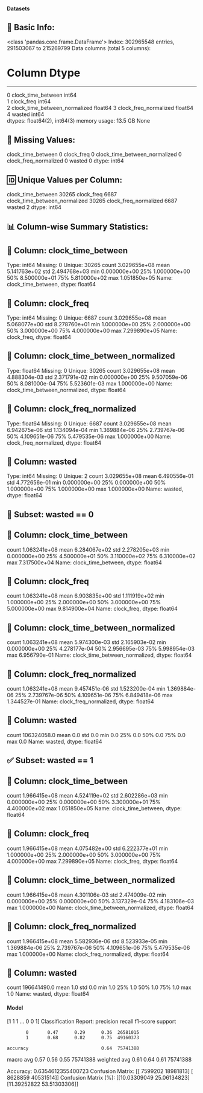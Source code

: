 #### Datasets

🧾 Basic Info:
------------------------------------------------------------
<class 'pandas.core.frame.DataFrame'>
Index: 302965548 entries, 291503067 to 215269799
Data columns (total 5 columns):
 #   Column                         Dtype  
---  ------                         -----  
 0   clock_time_between             int64  
 1   clock_freq                     int64  
 2   clock_time_between_normalized  float64
 3   clock_freq_normalized          float64
 4   wasted                         int64  
dtypes: float64(2), int64(3)
memory usage: 13.5 GB
None

📌 Missing Values:
------------------------------------------------------------
clock_time_between               0
clock_freq                       0
clock_time_between_normalized    0
clock_freq_normalized            0
wasted                           0
dtype: int64

🆔 Unique Values per Column:
------------------------------------------------------------
clock_time_between               30265
clock_freq                        6687
clock_time_between_normalized    30265
clock_freq_normalized             6687
wasted                               2
dtype: int64

📊 Column-wise Summary Statistics:
------------------------------------------------------------

🔹 Column: clock_time_between
----------------------------------------
Type: int64
Missing: 0
Unique: 30265
count    3.029655e+08
mean     5.141763e+02
std      2.494768e+03
min      0.000000e+00
25%      1.000000e+00
50%      8.500000e+01
75%      5.810000e+02
max      1.051850e+05
Name: clock_time_between, dtype: float64

🔹 Column: clock_freq
----------------------------------------
Type: int64
Missing: 0
Unique: 6687
count    3.029655e+08
mean     5.068077e+00
std      8.278760e+01
min      1.000000e+00
25%      2.000000e+00
50%      3.000000e+00
75%      4.000000e+00
max      7.299890e+05
Name: clock_freq, dtype: float64

🔹 Column: clock_time_between_normalized
----------------------------------------
Type: float64
Missing: 0
Unique: 30265
count    3.029655e+08
mean     4.888304e-03
std      2.371791e-02
min      0.000000e+00
25%      9.507059e-06
50%      8.081000e-04
75%      5.523601e-03
max      1.000000e+00
Name: clock_time_between_normalized, dtype: float64

🔹 Column: clock_freq_normalized
----------------------------------------
Type: float64
Missing: 0
Unique: 6687
count    3.029655e+08
mean     6.942675e-06
std      1.134094e-04
min      1.369884e-06
25%      2.739767e-06
50%      4.109651e-06
75%      5.479535e-06
max      1.000000e+00
Name: clock_freq_normalized, dtype: float64

🔹 Column: wasted
----------------------------------------
Type: int64
Missing: 0
Unique: 2
count    3.029655e+08
mean     6.490556e-01
std      4.772656e-01
min      0.000000e+00
25%      0.000000e+00
50%      1.000000e+00
75%      1.000000e+00
max      1.000000e+00
Name: wasted, dtype: float64

🚫 Subset: wasted == 0
------------------------------------------------------------

🔹 Column: clock_time_between
----------------------------------------
count    1.063241e+08
mean     6.284067e+02
std      2.278205e+03
min      0.000000e+00
25%      4.500000e+01
50%      3.110000e+02
75%      6.310000e+02
max      7.317500e+04
Name: clock_time_between, dtype: float64

🔹 Column: clock_freq
----------------------------------------
count    1.063241e+08
mean     6.903835e+00
std      1.111919e+02
min      1.000000e+00
25%      2.000000e+00
50%      3.000000e+00
75%      5.000000e+00
max      9.814900e+04
Name: clock_freq, dtype: float64

🔹 Column: clock_time_between_normalized
----------------------------------------
count    1.063241e+08
mean     5.974300e-03
std      2.165903e-02
min      0.000000e+00
25%      4.278177e-04
50%      2.956695e-03
75%      5.998954e-03
max      6.956790e-01
Name: clock_time_between_normalized, dtype: float64

🔹 Column: clock_freq_normalized
----------------------------------------
count    1.063241e+08
mean     9.457451e-06
std      1.523200e-04
min      1.369884e-06
25%      2.739767e-06
50%      4.109651e-06
75%      6.849418e-06
max      1.344527e-01
Name: clock_freq_normalized, dtype: float64

🔹 Column: wasted
----------------------------------------
count    106324058.0
mean             0.0
std              0.0
min              0.0
25%              0.0
50%              0.0
75%              0.0
max              0.0
Name: wasted, dtype: float64

✅ Subset: wasted == 1
------------------------------------------------------------

🔹 Column: clock_time_between
----------------------------------------
count    1.966415e+08
mean     4.524119e+02
std      2.602286e+03
min      0.000000e+00
25%      0.000000e+00
50%      3.300000e+01
75%      4.400000e+02
max      1.051850e+05
Name: clock_time_between, dtype: float64

🔹 Column: clock_freq
----------------------------------------
count    1.966415e+08
mean     4.075482e+00
std      6.222377e+01
min      1.000000e+00
25%      2.000000e+00
50%      3.000000e+00
75%      4.000000e+00
max      7.299890e+05
Name: clock_freq, dtype: float64

🔹 Column: clock_time_between_normalized
----------------------------------------
count    1.966415e+08
mean     4.301106e-03
std      2.474009e-02
min      0.000000e+00
25%      0.000000e+00
50%      3.137329e-04
75%      4.183106e-03
max      1.000000e+00
Name: clock_time_between_normalized, dtype: float64

🔹 Column: clock_freq_normalized
----------------------------------------
count    1.966415e+08
mean     5.582936e-06
std      8.523933e-05
min      1.369884e-06
25%      2.739767e-06
50%      4.109651e-06
75%      5.479535e-06
max      1.000000e+00
Name: clock_freq_normalized, dtype: float64

🔹 Column: wasted
----------------------------------------
count    196641490.0
mean             1.0
std              0.0
min              1.0
25%              1.0
50%              1.0
75%              1.0
max              1.0
Name: wasted, dtype: float64
#### Model
[1 1 1 ... 0 0 1]
Classification Report:
              precision    recall  f1-score   support

           0       0.47      0.29      0.36  26581015
           1       0.68      0.82      0.75  49160373

    accuracy                           0.64  75741388
   macro avg       0.57      0.56      0.55  75741388
weighted avg       0.61      0.64      0.61  75741388

Accuracy: 0.6354612355400723
Confusion Matrix:
[[ 7599202 18981813]
 [ 8628859 40531514]]
Confusion Matrix (%):
[[10.03309049 25.06134823]
 [11.39252822 53.51303306]]
